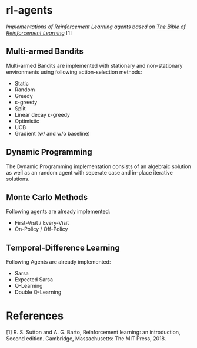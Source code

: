 # rl-agents
_Implementations of Reinforcement Learning agents based on [The Bible of Reinforcement Learning](http://incompleteideas.net/book/the-book.html)_ [1]



## Multi-armed Bandits
Multi-armed Bandits are implemented with stationary and non-stationary environments using following action-selection methods:
- Static
- Random
- Greedy
- ε-greedy
- Split
- Linear decay ε-greedy
- Optimistic
- UCB
- Gradient (w/ and w/o baseline)

## Dynamic Programming
The Dynamic Programming implementation consists of an algebraic solution as well as an random agent with seperate case and in-place iterative solutions.

## Monte Carlo Methods
Following agents are already implemented:
  - First-Visit / Every-Visit
  - On-Policy / Off-Policy
  
## Temporal-Difference Learning
Following Agents are already implemented:
- Sarsa
- Expected Sarsa
- Q-Learning
- Double Q-Learning

# References
[1] R. S. Sutton and A. G. Barto, Reinforcement learning: an introduction, Second edition. Cambridge, Massachusetts: The MIT Press, 2018.
